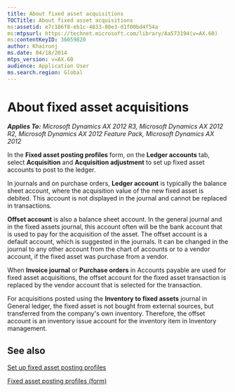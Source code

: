 ```yaml
---
title: About fixed asset acquisitions
TOCTitle: About fixed asset acquisitions
ms:assetid: e7c186f8-eb1c-4833-80e3-d1f00bd4f54a
ms:mtpsurl: https://technet.microsoft.com/library/Aa573194(v=AX.60)
ms:contentKeyID: 36059820
author: Khairunj
ms.date: 04/18/2014
mtps_version: v=AX.60
audience: Application User
ms.search.region: Global
---
```


# About fixed asset acquisitions 


_**Applies To:** Microsoft Dynamics AX 2012 R3, Microsoft Dynamics AX 2012 R2, Microsoft Dynamics AX 2012 Feature Pack, Microsoft Dynamics AX 2012_

In the **Fixed asset posting profiles** form, on the **Ledger accounts** tab, select **Acquisition** and **Acquisition adjustment** to set up fixed asset accounts to post to the ledger.

In journals and on purchase orders, **Ledger account** is typically the balance sheet account, where the acquisition value of the new fixed asset is debited. This account is not displayed in the journal and cannot be replaced in transactions.

**Offset account** is also a balance sheet account. In the general journal and in the fixed assets journal, this account often will be the bank account that is used to pay for the acquisition of the asset. The offset account is a default account, which is suggested in the journals. It can be changed in the journal to any other account from the chart of accounts or to a vendor account, if the fixed asset was purchase from a vendor.

When **Invoice journal** or **Purchase orders** in Accounts payable are used for fixed asset acquisitions, the offset account for the fixed asset transaction is replaced by the vendor account that is selected for the transaction.

For acquisitions posted using the **Inventory to fixed assets** journal in General ledger, the fixed asset is not bought from external sources, but transferred from the company's own inventory. Therefore, the offset account is an inventory issue account for the inventory item in Inventory management.

## See also

[Set up fixed asset posting profiles](set-up-fixed-asset-posting-profiles.md)

[Fixed asset posting profiles (form)](https://technet.microsoft.com/library/aa571467\(v=ax.60\))

  


